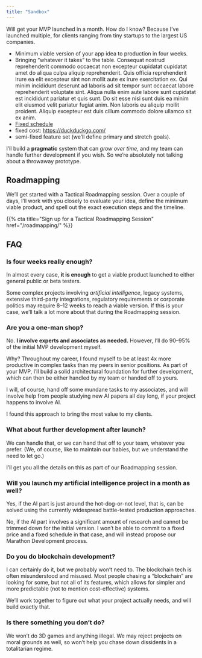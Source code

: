 ```yaml
---
title: "Sandbox"
---
```


Will get your MVP launched in a month. How do I know? Because I’ve launched multiple, for clients ranging from tiny startups to the largest US companies.

* Minimum viable version of your app idea to production in four weeks.
* Bringing “whatever it takes” to the table. Consequat nostrud reprehenderit commodo occaecat non excepteur cupidatat cupidatat amet do aliqua culpa aliquip reprehenderit. Quis officia reprehenderit irure ea elit excepteur sint non mollit aute ex irure exercitation ex. Qui minim incididunt deserunt ad laboris ad sit tempor sunt occaecat labore reprehenderit voluptate sint. Aliqua nulla enim aute labore sunt cupidatat est incididunt pariatur et quis sunt. Do sit esse nisi sunt duis ea minim elit eiusmod velit pariatur fugiat anim. Non laboris eu aliquip mollit proident. Aliquip excepteur est duis cillum commodo dolore ullamco sit ex anim.
* [Fixed schedule](http://www.example.com/)
* fixed cost: https://duckduckgo.com/
* semi-fixed feature set (we’ll define primary and stretch goals).

I’ll build a **pragmatic** system that can *grow over time*, and my team can handle further development if you wish. So we’re absolutely not talking about a throwaway prototype.

## Roadmapping

We’ll get started with a Tactical Roadmapping session. Over a couple of days, I’ll work with you closely to evaluate your idea, define the minimum viable product, and spell out the exact execution steps and the timeline.

{{% cta title="Sign up for a Tactical Roadmapping Session" href="/roadmapping/" %}}

## FAQ

### Is four weeks really enough?

In almost every case, **it is enough** to get a viable product launched to either general public or beta testers.

Some complex projects involving *artificial intelligence*, legacy systems, extensive third-party integrations, regulatory requirements or corporate politics may require 8–12 weeks to reach a viable version. If this is your case, we’ll talk a lot more about that during the Roadmapping session.

### Are you a one-man shop?

No. **I involve experts and associates as needed.** However, I’ll do 90–95% of the initial MVP development myself.

Why? Throughout my career, I found myself to be at least 4x more productive in complex tasks than my peers in senior positions. As part of your MVP, I’ll build a solid architectural foundation for further development, which can then be either handled by my team or handed off to yours.

I will, of course, hand off some mundane tasks to my associates, and will involve help from people studying new AI papers all day long, if your project happens to involve AI.

I found this approach to bring the most value to my clients.

### What about further development after launch?

We can handle that, or we can hand that off to your team, whatever you prefer. (We, of course, like to maintain our babies, but we understand the need to let go.)

I’ll get you all the details on this as part of our Roadmapping session.

### Will you launch my artificial intelligence project in a month as well?

Yes, if the AI part is just around the hot-dog-or-not level, that is, can be solved using the currently widespread battle-tested production approaches.

No, if the AI part involves a significant amount of research and cannot be trimmed down for the initial version. I won’t be able to commit to a fixed price and a fixed schedule in that case, and will instead propose our Marathon Development process.

### Do you do blockchain development?

I can certainly do it, but we probably won’t need to. The blockchain tech is often misunderstood and misused. Most people chasing a “blockchain” are looking for some, but not all of its features, which allows for simpler and more predictable (not to mention cost-effective) systems.

We’ll work together to figure out what your project actually needs, and will build exactly that.

### Is there something you don’t do?

We won’t do 3D games and anything illegal. We may reject projects on moral grounds as well, so won’t help you chase down dissidents in a totalitarian regime.
